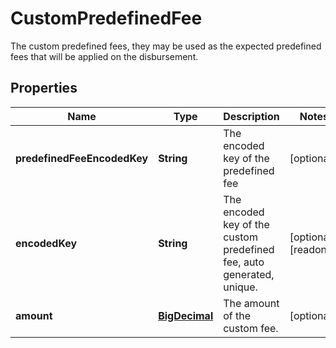 

# CustomPredefinedFee

The custom predefined fees, they may be used as the expected predefined fees that will be applied on the disbursement.
## Properties

Name | Type | Description | Notes
------------ | ------------- | ------------- | -------------
**predefinedFeeEncodedKey** | **String** | The encoded key of the predefined fee |  [optional]
**encodedKey** | **String** | The encoded key of the custom predefined fee, auto generated, unique. |  [optional] [readonly]
**amount** | [**BigDecimal**](BigDecimal.md) | The amount of the custom fee. |  [optional]



